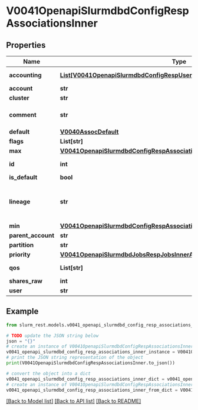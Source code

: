 # V0041OpenapiSlurmdbdConfigRespAssociationsInner


## Properties

Name | Type | Description | Notes
------------ | ------------- | ------------- | -------------
**accounting** | [**List[V0041OpenapiSlurmdbdConfigRespUsersInnerWckeysInnerAccountingInner]**](V0041OpenapiSlurmdbdConfigRespUsersInnerWckeysInnerAccountingInner.md) | Usage accounting | [optional] 
**account** | **str** |  | [optional] 
**cluster** | **str** |  | [optional] 
**comment** | **str** | comment for the association | [optional] 
**default** | [**V0040AssocDefault**](V0040AssocDefault.md) |  | [optional] 
**flags** | **List[str]** | Active flags | [optional] 
**max** | [**V0041OpenapiSlurmdbdConfigRespAssociationsInnerMax**](V0041OpenapiSlurmdbdConfigRespAssociationsInnerMax.md) |  | [optional] 
**id** | **int** | Association ID | [optional] 
**is_default** | **bool** |  | [optional] 
**lineage** | **str** | Complete path up the hierarchy to the root association | [optional] 
**min** | [**V0041OpenapiSlurmdbdConfigRespAssociationsInnerMin**](V0041OpenapiSlurmdbdConfigRespAssociationsInnerMin.md) |  | [optional] 
**parent_account** | **str** |  | [optional] 
**partition** | **str** |  | [optional] 
**priority** | [**V0041OpenapiSlurmdbdJobsRespJobsInnerArrayTaskId**](V0041OpenapiSlurmdbdJobsRespJobsInnerArrayTaskId.md) |  | [optional] 
**qos** | **List[str]** | List of QOS names | [optional] 
**shares_raw** | **int** |  | [optional] 
**user** | **str** |  | 

## Example

```python
from slurm_rest.models.v0041_openapi_slurmdbd_config_resp_associations_inner import V0041OpenapiSlurmdbdConfigRespAssociationsInner

# TODO update the JSON string below
json = "{}"
# create an instance of V0041OpenapiSlurmdbdConfigRespAssociationsInner from a JSON string
v0041_openapi_slurmdbd_config_resp_associations_inner_instance = V0041OpenapiSlurmdbdConfigRespAssociationsInner.from_json(json)
# print the JSON string representation of the object
print(V0041OpenapiSlurmdbdConfigRespAssociationsInner.to_json())

# convert the object into a dict
v0041_openapi_slurmdbd_config_resp_associations_inner_dict = v0041_openapi_slurmdbd_config_resp_associations_inner_instance.to_dict()
# create an instance of V0041OpenapiSlurmdbdConfigRespAssociationsInner from a dict
v0041_openapi_slurmdbd_config_resp_associations_inner_from_dict = V0041OpenapiSlurmdbdConfigRespAssociationsInner.from_dict(v0041_openapi_slurmdbd_config_resp_associations_inner_dict)
```
[[Back to Model list]](../README.md#documentation-for-models) [[Back to API list]](../README.md#documentation-for-api-endpoints) [[Back to README]](../README.md)


